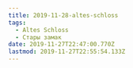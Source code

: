 ```yaml
---
title: 2019-11-28-altes-schloss
tags:
  - Altes Schloss
  - Стары замак
date: 2019-11-27T22:47:00.770Z
lastmod: 2019-11-27T22:55:54.133Z
---
```

